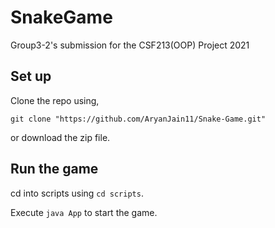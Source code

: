 # SnakeGame
Group3-2's submission for the CSF213(OOP) Project 2021

## Set up
Clone the repo using,

`git clone "https://github.com/AryanJain11/Snake-Game.git"`

or download the zip file.

## Run the game
cd into scripts using `cd scripts`.

Execute  `java App` to start the game.
